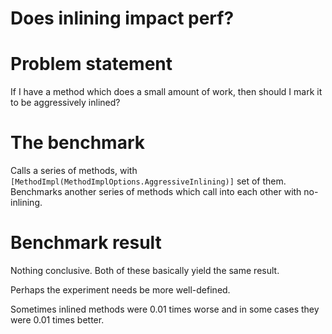 # Does inlining impact perf?

# Problem statement

If I have a method which does a small amount of work, then should I mark it to be aggressively inlined?

# The benchmark 

Calls a series of methods, with `[MethodImpl(MethodImplOptions.AggressiveInlining)]` set of them.
Benchmarks another series of methods which call into each other with no-inlining.

# Benchmark result

Nothing conclusive. Both of these basically yield the same result. 

Perhaps the experiment needs be more well-defined.

Sometimes inlined methods were 0.01 times worse and in some cases they were 0.01 times better.
